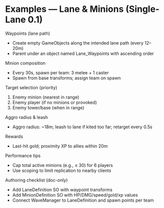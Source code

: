 # Examples — Lane & Minions (Single-Lane 0.1)

Waypoints (lane path)
- Create empty GameObjects along the intended lane path (every 12–20m)
- Parent under an object named Lane_Waypoints with ascending order

Minion composition
- Every 30s, spawn per team: 3 melee + 1 caster
- Spawn from base transforms; assign team on spawn

Target selection (priority)
1) Enemy minion (nearest in range)
2) Enemy player (if no minions or provoked)
3) Enemy tower/base (when in range)

Aggro radius & leash
- Aggro radius: ~18m; leash to lane if kited too far; retarget every 0.5s

Rewards
- Last-hit gold; proximity XP to allies within 20m

Performance tips
- Cap total active minions (e.g., ≤ 30) for 6 players
- Use scoping to limit replication to nearby clients

Authoring checklist (doc-only)
- Add LaneDefinition SO with waypoint transforms
- Add MinionDefinition SO with HP/DMG/speed/gold/xp values
- Connect WaveManager to LaneDefinition and spawn points per team
